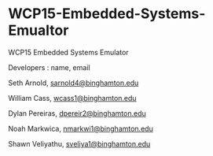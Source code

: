 # WCP15-Embedded-Systems-Emualtor
WCP15 Embedded Systems Emulator

Developers : name, email

Seth Arnold, sarnold4@binghamton.edu

William Cass, wcass1@binghamton.edu

Dylan Pereiras, dpereir2@binghamton.edu

Noah Markwica, nmarkwi1@binghamton.edu

Shawn Veliyathu, sveliya1@binghamton.edu
